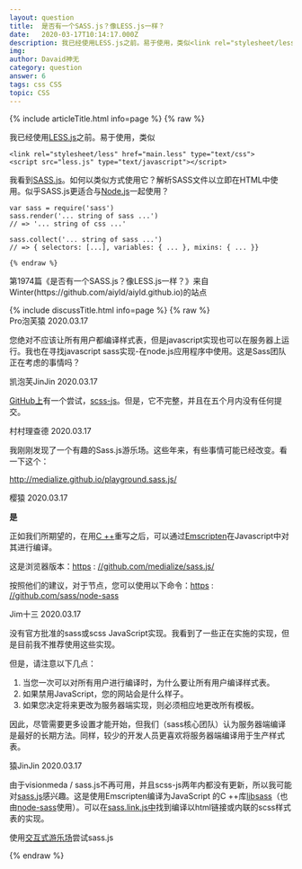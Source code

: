 ```yaml
---
layout: question
title:  是否有一个SASS.js？像LESS.js一样？
date:   2020-03-17T10:14:17.000Z
description: 我已经使用LESS.js之前。易于使用，类似<link rel="stylesheet/less" href="main.less" type="te...
img: 
author: Davaid神无
category: question
answer: 6
tags: css CSS
topic: CSS
---
```

<div class="article-root">
  <div class="article">
    {% include articleTitle.html info=page %}
    {% raw %}
    <div class="article-content"><p><font style="vertical-align: inherit;"><font style="vertical-align: inherit;">我已经使用</font></font><a href="https://github.com/cloudhead/less.js/tree/" rel="noreferrer"><font style="vertical-align: inherit;"><font style="vertical-align: inherit;">LESS.js</font></font></a><font style="vertical-align: inherit;"><font style="vertical-align: inherit;">之前。</font><font style="vertical-align: inherit;">易于使用，类似</font></font></p>

<pre><code>&lt;link rel="stylesheet/less" href="main.less" type="text/css"&gt;<font></font>
&lt;script src="less.js" type="text/javascript"&gt;&lt;/script&gt;<font></font>
</code></pre>

<p><font style="vertical-align: inherit;"><font style="vertical-align: inherit;">我看到</font></font><a href="https://github.com/visionmedia/sass.js/tree/" rel="noreferrer"><font style="vertical-align: inherit;"><font style="vertical-align: inherit;">SASS.js</font></font></a><font style="vertical-align: inherit;"><font style="vertical-align: inherit;">。</font><font style="vertical-align: inherit;">如何以类似方式使用它？</font><font style="vertical-align: inherit;">解析SASS文件以立即在HTML中使用。</font><font style="vertical-align: inherit;">似乎SASS.js更适合与</font></font><a href="http://en.wikipedia.org/wiki/Node.js" rel="noreferrer"><font style="vertical-align: inherit;"><font style="vertical-align: inherit;">Node.js</font></font></a><font style="vertical-align: inherit;"><font style="vertical-align: inherit;">一起使用</font><font style="vertical-align: inherit;">？</font></font></p>

<pre><code>var sass = require('sass')<font></font>
sass.render('... string of sass ...')<font></font>
// =&gt; '... string of css ...'<font></font>
<font></font>
sass.collect('... string of sass ...')<font></font>
// =&gt; { selectors: [...], variables: { ... }, mixins: { ... }}<font></font>
</code></pre></div>
    {% endraw %}
  </div>
  <p class="winter_mark">第1974篇《是否有一个SASS.js？像LESS.js一样？》来自Winter(https://github.com/aiyld/aiyld.github.io)的站点</p>
  <div class="discuss-wrapper">
    {% include discussTitle.html info=page %}
    {% raw %}
    <div class="discuss-list">
    <div class="discuss-item">
        <div class="discuss-parent">
          <div class="discuss-meta">
            <span class="discuss-user">Pro泡芙猿</span>
            <span class="discuss-time">2020.03.17</span>
          </div>
          <div class="discuss-comment"><p><font style="vertical-align: inherit;"><font style="vertical-align: inherit;">您绝对不应该让所有用户都编译样式表，但是javascript实现也可以在服务器上运行。</font><font style="vertical-align: inherit;">我也在寻找javascript sass实现-在node.js应用程序中使用。</font><font style="vertical-align: inherit;">这是Sass团队正在考虑的事情吗？</font></font></p></div>
        </div></div><div class="discuss-item">
        <div class="discuss-parent">
          <div class="discuss-meta">
            <span class="discuss-user">凯泡芙JinJin</span>
            <span class="discuss-time">2020.03.17</span>
          </div>
          <div class="discuss-comment"><p><font style="vertical-align: inherit;"></font><a href="http://en.wikipedia.org/wiki/GitHub" rel="nofollow"><font style="vertical-align: inherit;"><font style="vertical-align: inherit;">GitHub上</font></font></a><font style="vertical-align: inherit;"><font style="vertical-align: inherit;">有一个尝试</font><font style="vertical-align: inherit;">，</font></font><a href="https://github.com/bmavity/scss-js" rel="nofollow"><font style="vertical-align: inherit;"><font style="vertical-align: inherit;">scss-js</font></font></a><font style="vertical-align: inherit;"><font style="vertical-align: inherit;">。</font><font style="vertical-align: inherit;">但是，它不完整，并且在五个月内没有任何提交。</font></font></p></div>
        </div></div><div class="discuss-item">
        <div class="discuss-parent">
          <div class="discuss-meta">
            <span class="discuss-user">村村理查德</span>
            <span class="discuss-time">2020.03.17</span>
          </div>
          <div class="discuss-comment"><p><font style="vertical-align: inherit;"><font style="vertical-align: inherit;">我刚刚发现了一个有趣的Sass.js游乐场。</font><font style="vertical-align: inherit;">这些年来，有些事情可能已经改变。</font><font style="vertical-align: inherit;">看一下这个：</font></font></p>

<p><a href="http://medialize.github.io/playground.sass.js/" rel="noreferrer"><font style="vertical-align: inherit;"><font style="vertical-align: inherit;">http://medialize.github.io/playground.sass.js/</font></font></a></p></div>
        </div></div><div class="discuss-item">
        <div class="discuss-parent">
          <div class="discuss-meta">
            <span class="discuss-user">樱猿</span>
            <span class="discuss-time">2020.03.17</span>
          </div>
          <div class="discuss-comment"><p><strong><font style="vertical-align: inherit;"><font style="vertical-align: inherit;">是</font></font></strong></p>

<p><font style="vertical-align: inherit;"><font style="vertical-align: inherit;">正如我们所期望的，在用</font></font><a href="https://github.com/sass/libsass" rel="nofollow noreferrer"><font style="vertical-align: inherit;"><font style="vertical-align: inherit;">C ++</font></font></a><font style="vertical-align: inherit;"><font style="vertical-align: inherit;">重写之后</font><font style="vertical-align: inherit;">，可以通过</font></font><a href="https://github.com/kripken/emscripten" rel="nofollow noreferrer"><font style="vertical-align: inherit;"><font style="vertical-align: inherit;">Emscripten</font></font></a><font style="vertical-align: inherit;"><font style="vertical-align: inherit;">在Javascript中对其进行编译</font><font style="vertical-align: inherit;">。</font></font></p>

<p><font style="vertical-align: inherit;"><font style="vertical-align: inherit;">这是浏览器版本：</font><a href="https://github.com/medialize/sass.js/" rel="nofollow noreferrer"><font style="vertical-align: inherit;">https</font></a><font style="vertical-align: inherit;"> : </font></font><a href="https://github.com/medialize/sass.js/" rel="nofollow noreferrer"><font style="vertical-align: inherit;"><font style="vertical-align: inherit;">//github.com/medialize/sass.js/</font></font></a></p>

<p><font style="vertical-align: inherit;"><font style="vertical-align: inherit;">按照他们的建议，对于节点，您可以使用以下命令：</font><a href="https://github.com/sass/node-sass" rel="nofollow noreferrer"><font style="vertical-align: inherit;">https</font></a><font style="vertical-align: inherit;"> : </font></font><a href="https://github.com/sass/node-sass" rel="nofollow noreferrer"><font style="vertical-align: inherit;"><font style="vertical-align: inherit;">//github.com/sass/node-sass</font></font></a></p></div>
        </div></div><div class="discuss-item">
        <div class="discuss-parent">
          <div class="discuss-meta">
            <span class="discuss-user">Jim十三</span>
            <span class="discuss-time">2020.03.17</span>
          </div>
          <div class="discuss-comment"><p><font style="vertical-align: inherit;"><font style="vertical-align: inherit;">没有官方批准的sass或scss JavaScript实现。</font><font style="vertical-align: inherit;">我看到了一些正在实施的实现，但是目前我不推荐使用这些实现。</font></font></p>

<p><font style="vertical-align: inherit;"><font style="vertical-align: inherit;">但是，请注意以下几点：</font></font></p>

<ol>
<li><font style="vertical-align: inherit;"><font style="vertical-align: inherit;">当您一次可以对所有用户进行编译时，为什么要让所有用户编译样式表。</font></font></li>
<li><font style="vertical-align: inherit;"><font style="vertical-align: inherit;">如果禁用JavaScript，您的网站会是什么样子。</font></font></li>
<li><font style="vertical-align: inherit;"><font style="vertical-align: inherit;">如果您决定将来更改为服务器端实现，则必须相应地更改所有模板。</font></font></li>
</ol>

<p><font style="vertical-align: inherit;"><font style="vertical-align: inherit;">因此，尽管需要更多设置才能开始，但我们（sass核心团队）认为服务器端编译是最好的长期方法。</font><font style="vertical-align: inherit;">同样，较少的开发人员更喜欢将服务器端编译用于生产样式表。</font></font></p></div>
        </div></div><div class="discuss-item">
        <div class="discuss-parent">
          <div class="discuss-meta">
            <span class="discuss-user">猿JinJin</span>
            <span class="discuss-time">2020.03.17</span>
          </div>
          <div class="discuss-comment"><p><font style="vertical-align: inherit;"><font style="vertical-align: inherit;">由于visionmeda / sass.js不再可用，并且scss-js两年内都没有更新，所以我可能对</font></font><a href="https://github.com/medialize/sass.js/"><font style="vertical-align: inherit;"><font style="vertical-align: inherit;">sass.js</font></font></a><font style="vertical-align: inherit;"><font style="vertical-align: inherit;">感兴趣</font><font style="vertical-align: inherit;">。</font><font style="vertical-align: inherit;">这是</font><font style="vertical-align: inherit;">使用Emscripten编译为JavaScript </font><font style="vertical-align: inherit;">的C ++库</font></font><a href="https://github.com/hcatlin/libsass/"><font style="vertical-align: inherit;"><font style="vertical-align: inherit;">libsass</font></font></a><font style="vertical-align: inherit;"><font style="vertical-align: inherit;">（也由</font></font><a href="https://github.com/andrew/node-sass"><font style="vertical-align: inherit;"><font style="vertical-align: inherit;">node-sass</font></font></a><font style="vertical-align: inherit;"><font style="vertical-align: inherit;">使用）。</font><font style="vertical-align: inherit;">可以在</font></font><a href="https://github.com/mgreter/sass.link.js"><font style="vertical-align: inherit;"><font style="vertical-align: inherit;">sass.link.js中</font></font></a><font style="vertical-align: inherit;"><font style="vertical-align: inherit;">找到编译以html链接或内联的scss样式表的实现</font><font style="vertical-align: inherit;">。</font></font></p>

<p><font style="vertical-align: inherit;"><font style="vertical-align: inherit;">使用</font><a href="http://medialize.github.io/playground.sass.js/"><font style="vertical-align: inherit;">交互式游乐场</font></a><font style="vertical-align: inherit;">尝试sass.js</font></font><a href="http://medialize.github.io/playground.sass.js/"><font style="vertical-align: inherit;"></font></a></p></div>
        </div></div>
    </div>
    {% endraw %}
  </div>
<div>
